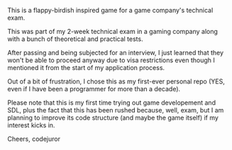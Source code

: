 This is a flappy-birdish inspired game for a game company's technical exam.

This was part of my 2-week technical exam in a gaming company along with a bunch of theoretical and practical tests.

After passing and being subjected for an interview, I just learned that they won't be able to proceed anyway due to visa restrictions even though I mentioned it from the start of my application process.

Out of a bit of frustration, I chose this as my first-ever personal repo (YES, even if I have been a programmer for more than a decade).

Please note that this is my first time trying out game developement and SDL, plus the fact that this has been rushed because, well, exam, but I am planning to improve its code structure (and maybe the game itself) if my interest kicks in.

Cheers, codejuror
